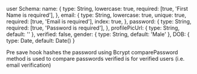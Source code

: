 user Schema:
name: {
  type: String,
  lowercase: true,
  required: [true, 'First Name is required'],
},
email: {
  type: String,
  lowercase: true,
  unique: true,
  required: [true, 'Email is required'],
  index: true,
},
password: {
  type: String,
  required: [true, 'Password is required'],
},
profilePicUrl: {
  type: String,
  default: ''
},
verified: false,
gender: {
  type: String,
  default: 'Male'
},
DOB: {
  type: Date,
  default: Date()
}

Pre save hook hashes the password using Bcrypt
comparePassword method is used to compare passwords
verified is for verified users (i.e. email verification)